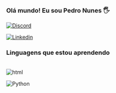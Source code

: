 

### Olá mundo! Eu sou Pedro Nunes 🖐️ 



[![Discord](https://img.shields.io/badge/Discord-7289DA?style=for-the-badge&logo=discord&logoColor=white)](https://discord.com/dis/pedronunes6510)

[![Linkedin](https://img.shields.io/badge/LinkedIn-0077B5?style=for-the-badge&logo=linkedin&logoColor=white)](https://WWW.linkedin.com/in/pedro-nunes-243a07238)

### Linguagens que estou aprendendo 

<div style= "display: inline_block"><br/>
<img align="center" alt="html" src="https://img.shields.io/badge/HTML-239120?style=for-the-badge&logo=html5&logoColor=white
" />
  
<img align="center" alt="Python" src="https://img.shields.io/badge/Python-3776AB?style=for-the-badge&logo=python&logoColor=white
" />
</div>


